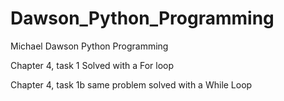 # Dawson_Python_Programming
Michael Dawson Python Programming

Chapter 4, task 1
Solved with a For loop

Chapter 4, task 1b
same problem solved with a While Loop

